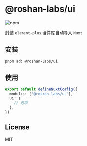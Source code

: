 # @roshan-labs/ui

![npm](https://img.shields.io/npm/v/@roshan-labs/ui?color=%2342b883)

封装 `element-plus` 组件库自动导入 `Nuxt`

## 安装

```bash
pnpm add @roshan-labs/ui
```

## 使用

```typescript
export default defineNuxtConfig({
  modules: ['@roshan-labs/ui'],
  ui: {
    // 选项
  },
})
```

## License

MIT
